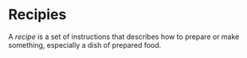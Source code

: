 # Recipies

A <dfn>recipe</dfn> is a set of instructions that describes how to prepare or make something, especially a dish of prepared food.